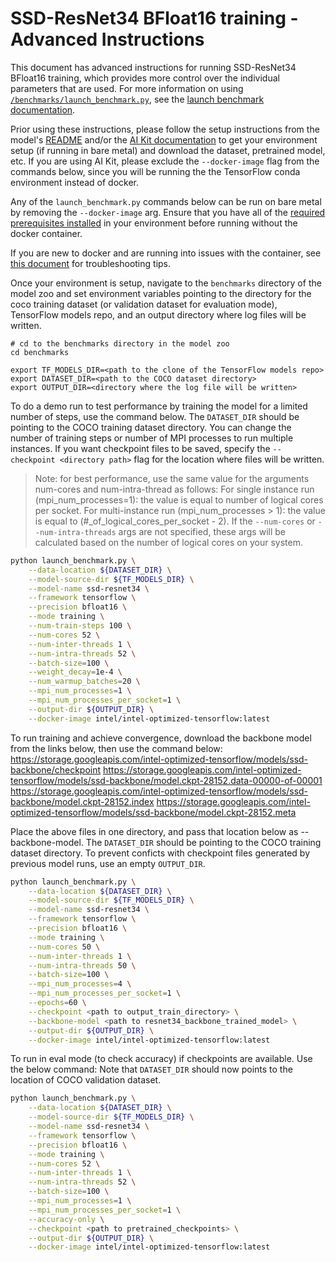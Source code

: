 <!--- 0. Title -->
<!-- This document is auto-generated using markdown fragments and the model-builder -->
<!-- To make changes to this doc, please change the fragments instead of modifying this doc directly -->
# SSD-ResNet34 BFloat16 training - Advanced Instructions

<!-- 10. Description -->
This document has advanced instructions for running SSD-ResNet34 BFloat16
training, which provides more control over the individual parameters that
are used. For more information on using [`/benchmarks/launch_benchmark.py`](/benchmarks/launch_benchmark.py),
see the [launch benchmark documentation](/docs/general/tensorflow/LaunchBenchmark.md).

Prior using these instructions, please follow the setup instructions from
the model's [README](README.md) and/or the
[AI Kit documentation](/docs/general/tensorflow/AIKit.md) to get your environment
setup (if running in bare metal) and download the dataset, pretrained model, etc.
If you are using AI Kit, please exclude the `--docker-image` flag from the
commands below, since you will be running the the TensorFlow conda environment
instead of docker.

<!-- 55. Docker arg -->
Any of the `launch_benchmark.py` commands below can be run on bare metal by
removing the `--docker-image` arg. Ensure that you have all of the
[required prerequisites installed](README.md#run-the-model) in your environment
before running without the docker container.

If you are new to docker and are running into issues with the container,
see [this document](/docs/general/docker.md) for troubleshooting tips.

<!-- 50. Launch benchmark instructions -->
Once your environment is setup, navigate to the `benchmarks` directory of
the model zoo and set environment variables pointing to the directory for the
coco training dataset (or validation dataset for evaluation mode),
TensorFlow models repo, and an output directory where log files will be written.

```
# cd to the benchmarks directory in the model zoo
cd benchmarks

export TF_MODELS_DIR=<path to the clone of the TensorFlow models repo>
export DATASET_DIR=<path to the COCO dataset directory>
export OUTPUT_DIR=<directory where the log file will be written>
```

To do a demo run to test performance by training the model for a limited
number of steps, use the command below. The `DATASET_DIR` should be pointing to
the COCO training dataset directory. You can change the number of training
steps or number of MPI processes to run multiple instances. If you want
checkpoint files to be saved, specify the `--checkpoint <directory path>`
flag for the location where files will be written.
> Note: for best performance, use the same value for the arguments num-cores and num-intra-thread as follows:
>   For single instance run (mpi_num_processes=1): the value is equal to number of logical cores per socket.
>   For multi-instance run (mpi_num_processes > 1): the value is equal to (#_of_logical_cores_per_socket - 2).
>   If the `--num-cores` or `--num-intra-threads` args are not specified, these args will be calculated based on
>   the number of logical cores on your system.

```bash
python launch_benchmark.py \
    --data-location ${DATASET_DIR} \
    --model-source-dir ${TF_MODELS_DIR} \
    --model-name ssd-resnet34 \
    --framework tensorflow \
    --precision bfloat16 \
    --mode training \
    --num-train-steps 100 \
    --num-cores 52 \
    --num-inter-threads 1 \
    --num-intra-threads 52 \
    --batch-size=100 \
    --weight_decay=1e-4 \
    --num_warmup_batches=20 \
    --mpi_num_processes=1 \
    --mpi_num_processes_per_socket=1 \
    --output-dir ${OUTPUT_DIR} \
    --docker-image intel/intel-optimized-tensorflow:latest
```

To run training and achieve convergence, download the backbone model from the links below,
then use the command below:
  https://storage.googleapis.com/intel-optimized-tensorflow/models/ssd-backbone/checkpoint
  https://storage.googleapis.com/intel-optimized-tensorflow/models/ssd-backbone/model.ckpt-28152.data-00000-of-00001
  https://storage.googleapis.com/intel-optimized-tensorflow/models/ssd-backbone/model.ckpt-28152.index
  https://storage.googleapis.com/intel-optimized-tensorflow/models/ssd-backbone/model.ckpt-28152.meta

Place the above files in one directory, and pass that location below as --backbone-model.
The `DATASET_DIR` should be pointing to the COCO training dataset directory. To prevent
conficts with checkpoint files generated by previous model runs, use an empty `OUTPUT_DIR`.
```bash
python launch_benchmark.py \
    --data-location ${DATASET_DIR} \
    --model-source-dir ${TF_MODELS_DIR} \
    --model-name ssd-resnet34 \
    --framework tensorflow \
    --precision bfloat16 \
    --mode training \
    --num-cores 50 \
    --num-inter-threads 1 \
    --num-intra-threads 50 \
    --batch-size=100 \
    --mpi_num_processes=4 \
    --mpi_num_processes_per_socket=1 \
    --epochs=60 \
    --checkpoint <path to output_train_directory> \
    --backbone-model <path to resnet34_backbone_trained_model> \
    --output-dir ${OUTPUT_DIR} \
    --docker-image intel/intel-optimized-tensorflow:latest
```

To run in eval mode (to check accuracy) if checkpoints are available. Use the below command:
Note that `DATASET_DIR` should now points to the location of COCO validation dataset.
```bash
python launch_benchmark.py \
    --data-location ${DATASET_DIR} \
    --model-source-dir ${TF_MODELS_DIR} \
    --model-name ssd-resnet34 \
    --framework tensorflow \
    --precision bfloat16 \
    --mode training \
    --num-cores 52 \
    --num-inter-threads 1 \
    --num-intra-threads 52 \
    --batch-size=100 \
    --mpi_num_processes=1 \
    --mpi_num_processes_per_socket=1 \
    --accuracy-only \
    --checkpoint <path to pretrained_checkpoints> \
    --output-dir ${OUTPUT_DIR} \
    --docker-image intel/intel-optimized-tensorflow:latest
```

